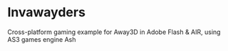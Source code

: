 Invawayders
===========

Cross-platform gaming example for Away3D in Adobe Flash &amp; AIR, using AS3 games engine Ash